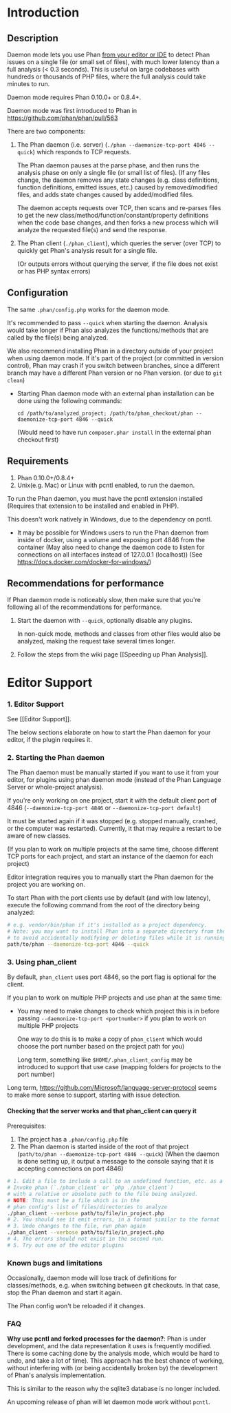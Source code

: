 Introduction
============

Description
-----------

Daemon mode lets you use Phan [from your editor or IDE](https://github.com/phan/phan/wiki/Editor-Support#editor-support) to detect Phan issues on a single file (or small set of files), with much lower latency than a full analysis (< 0.3 seconds).
This is useful on large codebases with hundreds or thousands of PHP files, where the full analysis could take minutes to run.

Daemon mode requires Phan 0.10.0+ or 0.8.4+.

Daemon mode was first introduced to Phan in https://github.com/phan/phan/pull/563

There are two components:

1. The Phan daemon (i.e. server) (`./phan --daemonize-tcp-port 4846 --quick`) which responds to TCP requests.

   The Phan daemon pauses at the parse phase, and then runs the analysis phase on only a single file (or small list of files).
   (If any files change, the daemon removes any state changes (e.g. class definitions, function definitions, emitted issues, etc.) caused by removed/modified files, and adds state changes caused by added/modified files.

   The daemon accepts requests over TCP, then scans and re-parses files to get the new class/method/function/constant/property definitions when the code base changes, and then forks a new process which will analyze the requested file(s) and send the response.
2. The Phan client (`./phan_client`), which queries the server (over TCP) to quickly get Phan's analysis result for a single file.

   (Or outputs errors without querying the server, if the file does not exist or has PHP syntax errors)

Configuration
-------------

The same `.phan/config.php` works for the daemon mode.

It's recommended to pass `--quick` when starting the daemon. Analysis would take longer if Phan also analyzes the functions/methods that are called by the file(s) being analyzed.

We also recommend installing Phan in a directory outside of your project when using daemon mode. If it's part of the project (or committed in version control), Phan may crash if you switch between branches, since a different branch may have a different Phan version or no Phan version. (or due to `git clean`)

- Starting Phan daemon mode with an external phan installation can be done using the following commands:

  `cd /path/to/analyzed_project; /path/to/phan_checkout/phan --daemonize-tcp-port 4846 --quick`

  (Would need to have run `composer.phar install` in the external phan checkout first)

Requirements
------------

1. Phan 0.10.0+/0.8.4+
2. Unix(e.g. Mac) or Linux with pcntl enabled, to run the daemon.

To run the Phan daemon, you must have the pcntl extension installed (Requires that extension to be installed and enabled in PHP).

This doesn't work natively in Windows, due to the dependency on pcntl.

- It may be possible for Windows users to run the Phan daemon from inside of docker, using a volume and exposing port 4846 from the container (May also need to change the daemon code to listen for connections on all interfaces instead of 127.0.0.1 (localhost))
  (See https://docs.docker.com/docker-for-windows/)

Recommendations for performance
-------------------------------

If Phan daemon mode is noticeably slow, then make sure that you're following all of the recommendations for performance.



1. Start the daemon with `--quick`, optionally disable any plugins.

   In non-quick mode, methods and classes from other files would also be analyzed, making the request take several times longer.
2. Follow the steps from the wiki page [[Speeding up Phan Analysis]].

Editor Support
==============

### 1. Editor Support

See [[Editor Support]].

The below sections elaborate on how to start the Phan daemon for your editor, if the plugin requires it.

### 2. Starting the Phan daemon

The Phan daemon must be manually started if you want to use it from your editor, for plugins using phan daemon mode (instead of the Phan Language Server or whole-project analysis).

If you're only working on one project, start it with the default client port of 4846 (`--daemonize-tcp-port 4846` or `--daemonize-tcp-port default`)

It must be started again if it was stopped (e.g. stopped manually, crashed, or the computer was restarted).
Currently, it that may require a restart to be aware of new classes.

(If you plan to work on multiple projects at the same time, choose different TCP ports for each project, and start an instance of the daemon for each project)

Editor integration requires you to manually start the Phan daemon for the project you are working on.

To start Phan with the port clients use by default (and with low latency), execute the following command from the root of the directory being analyzed:

```bash
# e.g. vendor/bin/phan if it's installed as a project dependency.
# Note: you may want to install Phan into a separate directory from the PHP projects you will be working on,
# to avoid accidentally modifying or deleting files while it is running.
path/to/phan --daemonize-tcp-port 4846 --quick
```

### 3. Using phan_client

By default, `phan_client` uses port 4846, so the port flag is optional for the client.

If you plan to work on multiple PHP projects and use phan at the same time:

- You may need to make changes to check which project this is in before passing `--daemonize-tcp-port <portnumber>` if you plan to work on multiple PHP projects

  One way to do this is to make a copy of `phan_client` which would choose the port number based on the project path for you)

  Long term, something like `$HOME/.phan_client_config` may be introduced to support that use case (mapping folders for projects to the port number)



Long term, https://github.com/Microsoft/language-server-protocol seems to make more sense to support, starting with issue detection.

#### Checking that the server works and that phan_client can query it

Prerequisites:

1. The project has a `.phan/config.php` file
2. The Phan daemon is started inside of the root of that project (`path/to/phan --daemonize-tcp-port 4846 --quick`)
   (When the daemon is done setting up, it output a message to the console saying that it is accepting connections on port 4846)

```bash
# 1. Edit a file to include a call to an undefined function, etc. as a sanity check
# Invoke phan (`./phan_client` or `php ./phan_client`)
# with a relative or absolute path to the file being analyzed.
# NOTE: This must be a file which is in the
# phan config's list of files/directories to analyze
./phan_client --verbose path/to/file/in_project.php
# 2. You should see it emit errors, in a format similar to the format `php -l` uses
# 3. Undo changes to the file, run phan again
./phan_client --verbose path/to/file/in_project.php
# 4. The errors should not exist in the second run.
# 5. Try out one of the editor plugins
```

### Known bugs and limitations

Occasionally, daemon mode will lose track of definitions for classes/methods, e.g. when switching between git checkouts.
In that case, stop the Phan daemon and start it again.

The Phan config won't be reloaded if it changes.

### FAQ

**Why use pcntl and forked processes for the daemon?**:
Phan is under development, and the data representation it uses is frequently modified.
There is some caching done by the analysis mode, which would be hard to undo, and take a lot of time).
This approach has the best chance of working, without interfering with (or being accidentally broken by) the development of Phan's analysis implementation.

This is similar to the reason why the sqlite3 database is no longer included.

An upcoming release of phan will let daemon mode work without `pcntl`.
